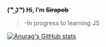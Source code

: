 **( ͡° ͜ʖ ͡°) Hi,  I’m ~~Sirapob~~**
> -In progress to learning JS






[![Anurag's GitHub stats](https://github-readme-stats.vercel.app/api?username=fluffyhugger)](https://github.com/Sirapob/github-readme-stats)
